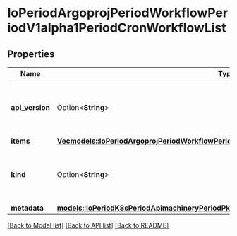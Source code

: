 # IoPeriodArgoprojPeriodWorkflowPeriodV1alpha1PeriodCronWorkflowList

## Properties

Name | Type | Description | Notes
------------ | ------------- | ------------- | -------------
**api_version** | Option<**String**> | APIVersion defines the versioned schema of this representation of an object. Servers should convert recognized schemas to the latest internal value, and may reject unrecognized values. More info: https://git.io.k8s.community/contributors/devel/sig-architecture/api-conventions.md#resources | [optional]
**items** | [**Vec<models::IoPeriodArgoprojPeriodWorkflowPeriodV1alpha1PeriodCronWorkflow>**](io.argoproj.workflow.v1alpha1.CronWorkflow.md) |  | 
**kind** | Option<**String**> | Kind is a string value representing the REST resource this object represents. Servers may infer this from the endpoint the client submits requests to. Cannot be updated. In CamelCase. More info: https://git.io.k8s.community/contributors/devel/sig-architecture/api-conventions.md#types-kinds | [optional]
**metadata** | [**models::IoPeriodK8sPeriodApimachineryPeriodPkgPeriodApisPeriodMetaPeriodV1PeriodListMeta**](io.k8s.apimachinery.pkg.apis.meta.v1.ListMeta.md) |  | 

[[Back to Model list]](../README.md#documentation-for-models) [[Back to API list]](../README.md#documentation-for-api-endpoints) [[Back to README]](../README.md)


